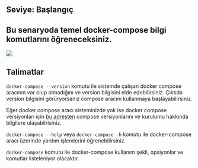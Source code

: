 ## Seviye: Başlangıç

## Bu senaryoda temel docker-compose bilgi komutlarını öğreneceksiniz.

![](https://raw.githubusercontent.com/zeyneprumeysayorulmaz/bulut-bilisimciler-senaryo/main/img/compose_info.PNG)

## Talimatlar

`docker-compose --version` komutu ile sistemde çalışan docker compose aracının var olup olmadığını ve version bilgisini elde edebilirsiniz. Çıktıda version bilgisini görüryorsanız compose aracını kullanmaya başlayabilirsiniz.

Eğer docker compose aracı sisteminizde yok ise docker compose versiyonları için [bu adresten](https://github.com/docker/compose/releases) compose versiyonlarını ve kurulumu hakkında bilgilere ulaşabilrisiniz. 

`docker-compose --help` veya `docker-compose -h` komutu ile docker-compose aracı üzerinde yardım işlemlerini öğrenebilirsiniz.

`docker-compose` komutu ile docker-compose kullanım şekli, opsiyonlar ve komutlar listeleniyor olacaktır.